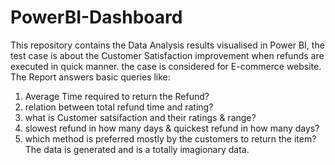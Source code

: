 # PowerBI-Dashboard
This repository contains the Data Analysis results visualised in Power BI, the test case is about the Customer Satisfaction improvement when refunds are executed in quick manner. the case is considered for E-commerce website.
The Report answers basic queries like:
1. Average Time required to return the Refund?
2. relation between total refund time and rating?
3. what is Customer satsifaction and their ratings & range?
4. slowest refund in how many days & quickest refund in how many days?
5. which method is preferred mostly by the customers to return the item?
The data is generated and is a totally imagionary data. 
